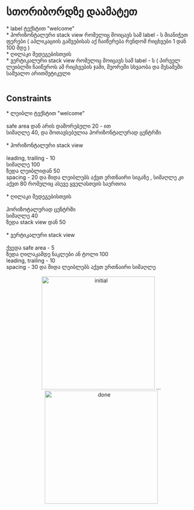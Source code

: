 <h1>სთორიბორდზე დაამატეთ </h1>
* label ტექსტით "welcome" 
<br/>
* ჰორიზონტალური stack view რომელიც მოიცავს სამ label - ს  მიანიჭეთ ფერები  ( აპლიკაციის გაშვებისას აქ ჩაიწერება რენდომ რიცხვები 1 დან 100 მდე  )
<br/>
* ღილაკი შედეგებისთვის 
<br/>
* ვერტიკალური  stack view  რომელიც მოიცავს სამ label - ს ( პირველ ლეიბლში ჩაიწეროს ამ რიცხვების ჯამი, მეორეში სხვაობა და მესამეში საშუალო არითმეტიკული
<br/>
<br/>
<h2>Constraints</h2>
* ლეიბლი ტექსტით "welcome"
 <br/>
 <br/>
safe area დან არის დაშორებული 20 - ით
<br/>
სიმაღლე 40, და მოთავსებულია ჰორიზონტალურად ცენტრში
<br/>
<br/>
* ჰორიზონტალური stack view
<br/>
<br/>
leading, trailing  - 10
<br/>
სიმაღლე 100
<br/>
ზედა ლეიბლიდან 50
<br/>
spacing - 20 და შიდა ლეიბლებს აქვთ ერთნაირი სიგანე , სიმაღლე კი აქვთ 80 რომელიც ასევე ყველასთვის საერთოა
<br/>
<br/>
* ღილაკი შედეგებისთვის
<br/>
<br/>
ჰორიზოტალურად ცენტრში
<br/>
სიმაღლე 40
<br/>
ზედა  stack view დან 50
<br/>
<br/>
* ვერტიკალური  stack view
  <br/>
  <br/>
ქვედა safe area - 5
<br/>
ზედა ღილაკამდე ნაკლები ან ტოლი 100
<br/>
leading, trailing  - 10
<br/>
spacing - 30 და შიდა ლეიბლებს აქვთ ერთნაირი სიმაღლე
<br/>
<br/>
<div align="center">
 <img src="https://github.com/MuselianiMariami/UIkit-11/assets/137683336/a48872c5-41cc-43bb-a6a0-31845abfa007" alt="initial" width="300">
<span>...</span>
 <img src="https://github.com/MuselianiMariami/UIkit-11/assets/137683336/f135f006-ace6-41b5-aa53-6a4961f4e9b3" alt="done" width="300">
</div>

 




